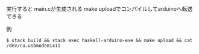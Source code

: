 

実行すると main.cが生成される
make uploadでコンパイルしてarduinoへ転送できる

例

```
$ stack build && stack exec haskell-arduino-exe && make upload && cat /dev/cu.usbmodem1411
```
